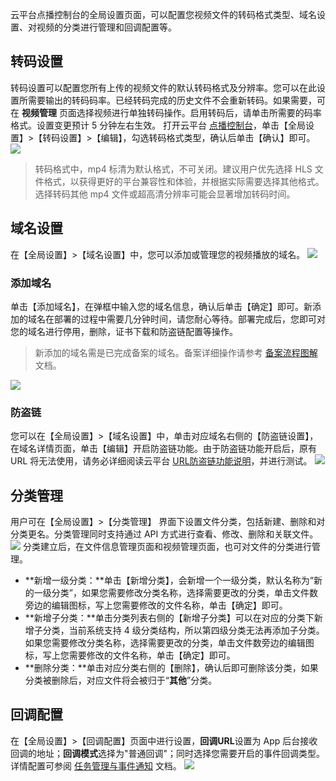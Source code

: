 云平台点播控制台的全局设置页面，可以配置您视频文件的转码格式类型、域名设置、对视频的分类进行管理和回调配置等。

## 转码设置
转码设置可以配置您所有上传的视频文件的默认转码格式及分辨率。您可以在此设置所需要输出的转码码率。已经转码完成的历史文件不会重新转码。如果需要，可在 **视频管理** 页面选择视频进行单独转码操作。启用转码后，请单击所需要的码率格式。设置变更预计 5 分钟左右生效。
打开云平台 [点播控制台](http://console.tce.fsphere.cn/video)，单击【全局设置】>【转码设置】>【编辑】，勾选转码格式类型，确认后单击【确认】即可。
![](http://imgcache.tce.fsphere.cn/static/mc.qcloudimg.com/static/img/09f2bcad15557a2f9d35b5f745d7f66b/image.png)
>转码格式中，mp4 标清为默认格式，不可关闭。建议用户优先选择 HLS 文件格式，以获得更好的平台兼容性和体验，并根据实际需要选择其他格式。选择转码其他 mp4 文件或超高清分辨率可能会显著增加转码时间。

## 域名设置
在【全局设置】>【域名设置】中，您可以添加或管理您的视频播放的域名。
![](http://imgcache.tce.fsphere.cn/static/mc.qcloudimg.com/static/img/e9bedf2ce72d12d827d47a3b201ecd80/image.png)
### 添加域名
单击【添加域名】，在弹框中输入您的域名信息，确认后单击【确定】即可。新添加的域名在部署的过程中需要几分钟时间，请您耐心等待。部署完成后，您即可对您的域名进行停用，删除，证书下载和防盗链配置等操作。
>新添加的域名需是已完成备案的域名。备案详细操作请参考 [备案流程图解](http://tce.fsphere.cn/document/product/243/655) 文档。

![](http://imgcache.tce.fsphere.cn/static/mc.qcloudimg.com/static/img/f80011e5f8f67b09d593f37ee6088734/image.png)

### 防盗链
您可以在【全局设置】>【域名设置】中，单击对应域名右侧的【防盗链设置】，在域名详情页面，单击【编辑】开启防盗链功能。由于防盗链功能开启后，原有 URL 将无法使用，请务必详细阅读云平台 [URL防盗链功能说明](http://video.qcloud.com/download/docs/QVOD_HotLink_Protection_User_Guide.pdf?_ga=1.9461937.586497180.1511491691)，并进行测试。
![](http://imgcache.tce.fsphere.cn/static/mc.qcloudimg.com/static/img/c8b886e335846fef8efd646653b86c10/image.png)

## 分类管理
用户可在【全局设置】>【分类管理】 界面下设置文件分类，包括新建、删除和对分类更名。分类管理同时支持通过 API 方式进行查看、修改、删除和关联文件。
![](http://imgcache.tce.fsphere.cn/static/mc.qcloudimg.com/static/img/6c3675e5426e3d5261e906ddbbc8b7ec/image.png)
分类建立后，在文件信息管理页面和视频管理页面，也可对文件的分类进行管理。
-  **新增一级分类：**单击【新增分类】，会新增一个一级分类，默认名称为“新的一级分类”，如果您需要修改分类名称，选择需要更改的分类，单击文件数旁边的编辑图标，写上您需要修改的文件名称，单击【确定】即可。
-  **新增子分类：**单击分类列表右侧的【新增子分类】可以在对应的分类下新增子分类，当前系统支持 4 级分类结构，所以第四级分类无法再添加子分类。如果您需要修改分类名称，选择需要更改的分类，单击文件数旁边的编辑图标，写上您需要修改的文件名称，单击【确定】即可。
-  **删除分类：**单击对应分类右侧的【删除】，确认后即可删除该分类，如果分类被删除后，对应文件将会被归于“**其他**”分类。


## 回调配置
在【全局设置】>【回调配置】页面中进行设置，**回调URL**设置为 App 后台接收回调的地址；**回调模式**选择为"普通回调"；同时选择您需要开启的事件回调类型。详情配置可参阅 [任务管理与事件通知](http://tce.fsphere.cn/document/product/266/7829) 文档。
![](http://imgcache.tce.fsphere.cn/static/mc.qcloudimg.com/static/img/5ae3c74660be7c531f61bd3e849a4c1b/image.png)


